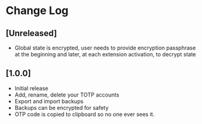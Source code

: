 # Change Log

## [Unreleased]

- Global state is encrypted, user needs to provide encryption passphrase at the beginning and later, at each extension activation, to decrypt state

## [1.0.0]

- Initial release
- Add, rename, delete your TOTP accounts
- Export and import backups
- Backups can be encrypted for safety
- OTP code is copied to clipboard so no one ever sees it.
